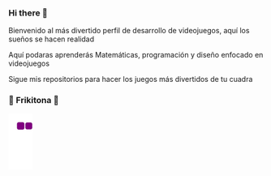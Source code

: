 ### Hi there 👋

Bienvenido al más divertido perfil de desarrollo de videojuegos, aquí los sueños se hacen realidad

Aquí podaras aprenderás Matemáticas, programación y diseño enfocado en videojuegos

Sigue mis repositorios para hacer los juegos más divertidos de tu cuadra 


### 🐍 Frikitona 🐍
![snake gif](https://github.com/roowiki/roowiki/blob/output/github-contribution-grid-snake.gif)
<!--
**RooWiki/RooWiki** is a ✨ _special_ ✨ repository because its `README.md` (this file) appears on your GitHub profile.

Here are some ideas to get you started:

- 🔭 I’m currently working on ...
- 🌱 I’m currently learning ...
- 👯 I’m looking to collaborate on ...
- 🤔 I’m looking for help with ...
- 💬 Ask me about ...
- 📫 How to reach me: ...
- 😄 Pronouns: ...
- ⚡ Fun fact: ...
-->
